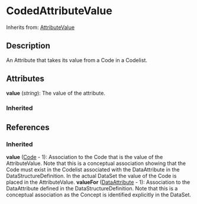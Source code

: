 
# CodedAttributeValue

Inherits from: [AttributeValue](AttributeValue.md)



## Description

An Attribute that takes its value from a Code in a Codelist.


## Attributes

**value** (*string*): The value of the attribute.

### Inherited



## References

### Inherited

**value** ([Code](../Codelists/Code.md) - 1): Association to the Code that is the value of the AttributeValue. Note that this is a conceptual association showing that the Code must exist in the Codelist associated with the DataAttribute in the DataStructureDefinition. In the actual DataSet the value of the Code is placed in the AttributeValue.
**valueFor** ([DataAttribute](DataAttribute.md) - 1): Association to the DataAttribute defined in the DataStructureDefinition. Note that this is a conceptual association as the Concept is identified explicitly in the DataSet.



